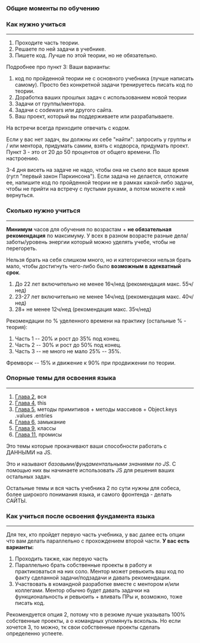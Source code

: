 ### Общие моменты по обучению

### Как нужно учиться

---

1. Проходите часть теории.
2. Решаете по ней задачи в учебнике.
3. Пишете код. Лучше по этой теории, но не обязательно.

Подробнее про пункт 3:
Ваши варианты:

1. код по пройденной теории не с основного учебника (лучше написать самому). Просто без конкретной задачи тренируетесь писать код по теории.
2. Доработка ваших прошлых задач с использованием новой теории
3. Задачи от группы/ментора.
4. Задачи с codewars или другого сайта.
5. Ваш проект, который вы поддерживаете или разрабатываете.

На встречи всегда приходите отвечать с кодом.

Если у вас нет задач, вы должны их себе "найти": запросить у группы и / или ментора, придумать самим, взять с кодворса, придумать проект.
Пункт 3 - это от 20 до 50 процентов от общего времени. По настроению.

3-4 дня висеть на задаче не надо, чтобы она не съело все ваше время (гугл "первый закон Паркинсона"). Если задача не делается, отложите ее, напишите код по пройденной теории не в рамках какой-либо задачи, чтобы не прийти на встречу с пустыми руками, а потом можете к ней вернуться.

### Сколько нужно учиться

---

**Минимум** часов для обучения по возрастам + **не обязательная рекомендация** по максимуму. У всех в разном возрасте разные дела/заботы/уровень энергии который можно уделять учебе, чтобы не перегореть.

Нельзя брать на себя слишком много, но и категорически нельзя брать мало, чтобы достигнуть чего-либо было **возможным в адекватный срок**.

1. До 22 лет включительно не менее 16ч/нед (рекомендация макс. 55ч/нед)
2. 23-27 лет включительно не менее 14ч/нед (рекомендация макс. 40ч/нед)
3. 28+ не менее 12ч/нед (рекомендация макс. 35ч/нед)

Рекомендации по % уделенного времени на практику (остальные % - теория):

1. Часть 1 -- 20% и рост до 35% под конец.
2. Часть 2 -- 30% и рост до 50% под конец.
3. Часть 3 -- не много не мало 25% -- 35%.

Фремворк -- 15% и движение к 90% при продвижении по теории.

### Опорные темы для освоения языка

---

1. [Глава 2](https://learn.javascript.ru/first-steps), вся
2. [Глава 4](https://learn.javascript.ru/object-basics), this
3. [Глава 5](https://learn.javascript.ru/data-types), методы примитивов + методы массивов + Object.keys .values .entries
4. [Глава 6](https://learn.javascript.ru/advanced-functions), замыкание
5. [Глава 9](https://learn.javascript.ru/classes), классы
6. [Глава 11](https://learn.javascript.ru/async), промисы

Это темы которые прокачивают ваши способности работать с ДАННЫМИ на JS.

Это и называют *базовыми/фундаментальными знаниями по JS*. С помощью них вы начинаете использовать JS для решения ваших остальных задач.

Остальные темы и вся часть учебника 2 по сути нужны для собеса, более широкого понимания языка, и самого фронтенда - делать САЙТЫ.

### Как учиться после освоения фундамента языка

---

Для тех, кто пройдет первую часть учебника, у вас далее есть опции что вам делать параллельно с прохождением второй части. **У вас есть варианты:**

1. Проходить также, как первую часть
2. Параллельно брать собственные проекты в работу и практиковаться на них соло. Ментор может ревьюить ваш код по факту сделанной задачи/подзадачи и давать рекомендации.
3. Участвовать в командной разработке вместе с ментором и/или коллегами. Ментор обычно будет давать задачки на функциональность и ревьюить + вливать ПРы и, возможно, тоже писать код.

Рекомендуется опция 2, потому что в резюме лучше указывать 100% собственные проекты, а о командных упомянуть вскользь. Но если хочется 3, то можно, тк свои собственные проекты сделать определенно успеете.